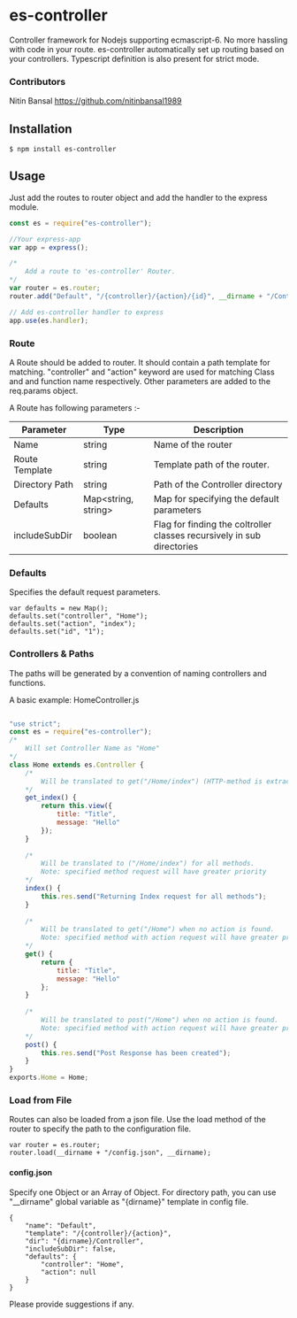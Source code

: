 es-controller
===================

Controller framework for Nodejs supporting ecmascript-6. No more hassling with code in your route. es-controller automatically set up routing based on your controllers. Typescript definition is also present for strict mode.


### Contributors

Nitin Bansal https://github.com/nitinbansal1989

## Installation

    $ npm install es-controller

## Usage
Just add the routes to router object and add the handler to the express module.

```js
const es = require("es-controller");

//Your express-app
var app = express();

/*
    Add a route to 'es-controller' Router.
*/
var router = es.router;
router.add("Default", "/{controller}/{action}/{id}", __dirname + "/Controller", defaults, false);

// Add es-controller handler to express
app.use(es.handler);

```

### Route
A Route should be added to router. It should contain a path template for matching. "controller" and "action" keyword are used for matching Class and and function name respectively. Other parameters are added to the req.params object.

A Route has following parameters :-

| Parameter  | Type | Description |
| ------------- | ------------- | ------------- |       
| Name  | string  | Name of the router  |
| Route Template  | string  | Template path of the router.  |
| Directory Path  | string | Path of the Controller directory  |
| Defaults  | Map<string, string> | Map for specifying the default parameters |  
| includeSubDir  | boolean  |  Flag for finding the coltroller classes recursively in sub directories |


### Defaults
Specifies the default request parameters.

```
var defaults = new Map();
defaults.set("controller", "Home");
defaults.set("action", "index");
defaults.set("id", "1");
```

### Controllers & Paths

The paths will be generated by a convention of naming controllers and functions.

A basic example: HomeController.js
	
```js

"use strict";
const es = require("es-controller");
/*
    Will set Controller Name as "Home"
*/
class Home extends es.Controller {
    /*
        Will be translated to get("/Home/index") (HTTP-method is extracted by first item in function name)
    */
    get_index() {
        return this.view({
            title: "Title",
            message: "Hello"
        });
    }
    
    /*
        Will be translated to ("/Home/index") for all methods.
        Note: specified method request will have greater priority
    */
    index() {
        this.res.send("Returning Index request for all methods");
    }
    
    /*
        Will be translated to get("/Home") when no action is found.
        Note: specified method with action request will have greater priority
    */
    get() {
        return {
            title: "Title",
            message: "Hello"
        };
    }
    
    /*
        Will be translated to post("/Home") when no action is found.
        Note: specified method with action request will have greater priority
    */
    post() {
        this.res.send("Post Response has been created");
    }
}
exports.Home = Home;

```

### Load from File
Routes can also be loaded from a json file. Use the load method of the router to specify the path to the configuration file. 

```
var router = es.router;
router.load(__dirname + "/config.json", __dirname);
```

#### config.json
Specify one Object or an Array of Object. For directory path, you can use "__dirname" global variable as "{dirname}" template in config file.

```
{
    "name": "Default",
    "template": "/{controller}/{action}",
    "dir": "{dirname}/Controller",
    "includeSubDir": false,
    "defaults": {
        "controller": "Home",
        "action": null
    }
}
```

Please provide suggestions if any.
